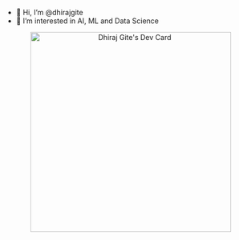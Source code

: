 - 👋 Hi, I’m @dhirajgite
- 👀 I’m interested in AI, ML and Data Science

<p align="center"
<a href="https://app.daily.dev/dhirajgite"><img src="https://api.daily.dev/devcards/c985179f82ac43bb8942896dc5472fbf.png?r=ow5" width="400" alt="Dhiraj Gite's Dev Card"/></a>
</p>

